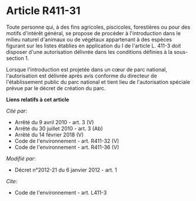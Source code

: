 # Article R411-31

Toute personne qui, à des fins agricoles, piscicoles, forestières ou pour des motifs d'intérêt général, se propose de
procéder à l'introduction dans le milieu naturel d'animaux ou de végétaux appartenant à des espèces figurant sur les listes
établies en application du I de l'article L. 411-3 doit disposer d'une autorisation délivrée dans les conditions définies à
la sous-section 1. 

Lorsque l'introduction est projetée dans un cœur de parc national, l'autorisation est délivrée après avis conforme du
directeur de l'établissement public du parc national et tient lieu de l'autorisation spéciale prévue par le décret de
création du parc.

**Liens relatifs à cet article**

_Cité par_:

  - Arrêté du 9 avril 2010 - art. 3 (V)
  - Arrêté du 30 juillet 2010 - art. 3 (Ab)
  - Arrêté du 14 février 2018 (V)
  - Code de l'environnement - art. R411-32 (V)
  - Code de l'environnement - art. R411-36 (V)

_Modifié par_:

  - Décret n°2012-21 du 6 janvier 2012 - art. 1

_Cite_:

  - Code de l'environnement - art. L411-3
